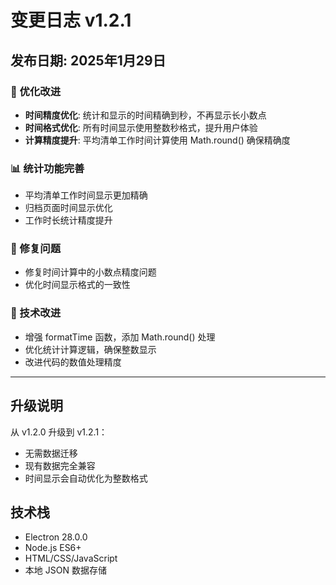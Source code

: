# 变更日志 v1.2.1

## 发布日期: 2025年1月29日

### 🔧 优化改进
- **时间精度优化**: 统计和显示的时间精确到秒，不再显示长小数点
- **时间格式优化**: 所有时间显示使用整数秒格式，提升用户体验
- **计算精度提升**: 平均清单工作时间计算使用 Math.round() 确保精确度

### 📊 统计功能完善
- 平均清单工作时间显示更加精确
- 归档页面时间显示优化
- 工作时长统计精度提升

### 🐛 修复问题
- 修复时间计算中的小数点精度问题
- 优化时间显示格式的一致性

### 📝 技术改进
- 增强 formatTime 函数，添加 Math.round() 处理
- 优化统计计算逻辑，确保整数显示
- 改进代码的数值处理精度

---

## 升级说明

从 v1.2.0 升级到 v1.2.1：
- 无需数据迁移
- 现有数据完全兼容
- 时间显示会自动优化为整数格式

## 技术栈

- Electron 28.0.0
- Node.js ES6+
- HTML/CSS/JavaScript
- 本地 JSON 数据存储
